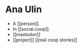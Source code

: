 # Ana Ulin

- A [[person]].
- In [[social.coop]].
- [[mastodon]]
- [[project]] [[real coop stories]]

